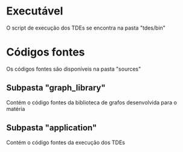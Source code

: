 # Executável
O script de execução dos TDEs se encontra na pasta "tdes/bin"
# Códigos fontes
Os códigos fontes são disponíveis na pasta "sources"  
## Subpasta "graph_library"
Contém o código fontes da biblioteca de grafos desenvolvida para o matéria
## Subpasta "application"
Contém o código fontes da execução dos TDEs